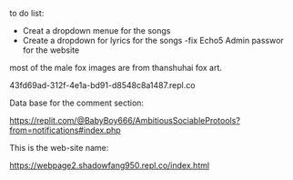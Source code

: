 to do list:
- Creat a dropdown menue for the songs
- Create a dropdown for lyrics for the songs
-fix Echo5 Admin passwor for the website











most of the male fox images are from thanshuhai fox art.



43fd69ad-312f-4e1a-bd91-d8548c8a1487.repl.co



Data base for the comment section:

https://replit.com/@BabyBoy666/AmbitiousSociableProtools?from=notifications#index.php



This is the web-site name:

https://webpage2.shadowfang950.repl.co/index.html